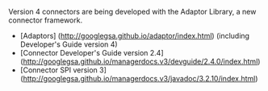 Version 4 connectors are being developed with the Adaptor Library, a
new connector framework.

* [Adaptors]
  (http://googlegsa.github.io/adaptor/index.html)
  (including Developer's Guide version 4)
* [Connector Developer's Guide version 2.4]
  (http://googlegsa.github.io/managerdocs.v3/devguide/2.4.0/index.html)
* [Connector SPI version 3]
  (http://googlegsa.github.io/managerdocs.v3/javadoc/3.2.10/index.html)
